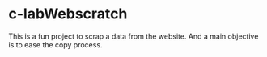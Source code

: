 # c-labWebscratch

This is a fun project to scrap a data from the website. And a main objective is to ease the copy process.